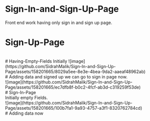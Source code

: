 # Sign-In-and-Sign-Up-Page
Front end work having only sign in and sign up page.
<br>
# Sign-Up-Page
<br>
# Having-Empty-Fields Initially
![image](https://github.com/SidrahMalik/Sign-In-and-Sign-Up-Page/assets/158201665/8029a5ee-8e3e-4bea-9da2-aaeaf48962ab)
<br>
# Adding data and signed up we can go to sign in page now.
<br>
![image](https://github.com/SidrahMalik/Sign-In-and-Sign-Up-Page/assets/158201665/ec7dfb8f-b0c2-4fcf-ab3d-c319259f53de)
<br>
# Sign-In-Page
<br>
Initially empty Fields.
<br>
![image](https://github.com/SidrahMalik/Sign-In-and-Sign-Up-Page/assets/158201665/100b7fa1-9a93-4757-a3f1-8320762784cd)
<br>
# Adding data now
<br>





